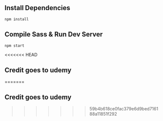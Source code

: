 ## Install Dependencies

```bash
npm install 
```

## Compile Sass & Run Dev Server

```bash
npm start
```
<<<<<<< HEAD
## Credit goes to udemy 
=======

## Credit goes to udemy 

>>>>>>> 59b4b618ce0fac379e6d9bed716188a11851f292

